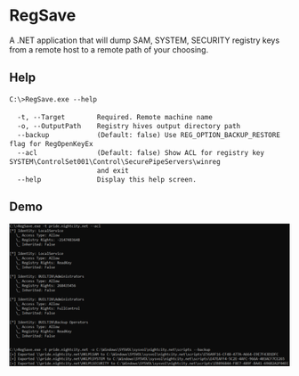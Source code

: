 # RegSave

A .NET application that will dump SAM, SYSTEM, SECURITY registry keys from a remote host to a remote path of your choosing.

## Help

```
C:\>RegSave.exe --help

  -t, --Target        Required. Remote machine name
  -o, --OutputPath    Registry hives output directory path
  --backup            (Default: false) Use REG_OPTION_BACKUP_RESTORE flag for RegOpenKeyEx
  --acl               (Default: false) Show ACL for registry key SYSTEM\ControlSet001\Control\SecurePipeServers\winreg
                      and exit
  --help              Display this help screen.
```

## Demo

![demo.png](/assets/demo.png)
